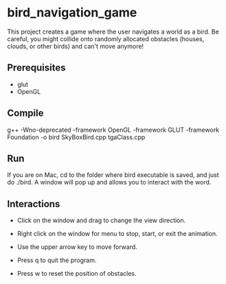 # bird_navigation_game



This project creates a game where the user navigates a world as a bird. Be careful, you might collide onto randomly allocated obstacles (houses, clouds, or other birds) and can't move anymore!

## Prerequisites

* glut
* OpenGL

## Compile

g++ -Wno-deprecated -framework OpenGL -framework GLUT -framework Foundation -o bird SkyBoxBird.cpp tgaClass.cpp

## Run

If you are on Mac, cd to the folder where bird executable is saved, and just do ./bird. A window will pop up and allows you to interact with the word.

## Interactions

 * Click on the window and drag to change the view direction.
 
 * Right click on the window for menu to stop, start, or exit the animation.
 
 * Use the upper arrow key to move forward.
 
 * Press q to quit the program.
 * Press w to reset the position of obstacles.
